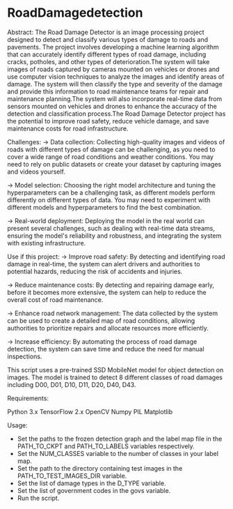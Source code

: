 # RoadDamagedetection

Abstract:
The Road Damage Detector is an image processing project designed to detect and classify various types of damage to roads and pavements. The project involves developing a machine learning algorithm that can accurately identify different types of road damage, including cracks, potholes, and other types of deterioration.The system will take images of roads captured by cameras mounted on vehicles or drones and use computer vision techniques to analyze the images and identify areas of damage. The system will then classify the type and severity of the damage and provide this information to road maintenance teams for repair and maintenance planning.The system will also incorporate real-time data from sensors mounted on vehicles and drones to enhance the accuracy of the detection and classification process.The Road Damage Detector project has the potential to improve road safety, reduce vehicle damage, and save maintenance costs for road infrastructure.

Challenges:
-> Data collection: Collecting high-quality images and videos of roads with different types of damage can be challenging, as you need to cover a wide range of road conditions and weather conditions. You may need to rely on public datasets or create your dataset by capturing images and videos yourself.

-> Model selection: Choosing the right model architecture and tuning the hyperparameters can be a challenging task, as different models perform differently on different types of data. You may need to experiment with different models and hyperparameters to find the best combination.

-> Real-world deployment: Deploying the model in the real world can present several challenges, such as dealing with real-time data streams, ensuring the model's reliability and robustness, and integrating the system with existing infrastructure.

Use if this project:
-> Improve road safety: By detecting and identifying road damage in real-time, the system can alert drivers and authorities to potential hazards, reducing the risk of accidents and injuries.

-> Reduce maintenance costs: By detecting and repairing damage early, before it becomes more extensive, the system can help to reduce the overall cost of road maintenance.

-> Enhance road network management: The data collected by the system can be used to create a detailed map of road conditions, allowing authorities to prioritize repairs and allocate resources more efficiently.

-> Increase efficiency: By automating the process of road damage detection, the system can save time and reduce the need for manual inspections.

This script uses a pre-trained SSD MobileNet model for object detection on images. The model is trained to detect 8 different classes of road damages including D00, D01, D10, D11, D20, D40, D43.

Requirements:

Python 3.x
TensorFlow 2.x
OpenCV
Numpy
PIL
Matplotlib

Usage:
- Set the paths to the frozen detection graph and the label map file in the PATH_TO_CKPT and PATH_TO_LABELS variables respectively.
- Set the NUM_CLASSES variable to the number of classes in your label map.
- Set the path to the directory containing test images in the PATH_TO_TEST_IMAGES_DIR variable.
- Set the list of damage types in the D_TYPE variable.
- Set the list of government codes in the govs variable.
- Run the script.

